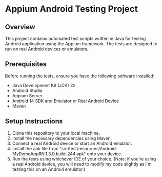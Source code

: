 # Appium Android Testing Project

## Overview

This project contains automated test scripts written in Java for testing Android application using the Appium framework. The tests are designed to run on real Android devices or emulators.

## Prerequisites

Before running the tests, ensure you have the following software installed:

- Java Development Kit (JDK) 22
- Android Studio
- Appium Server
- Android 14 SDK and Emulator or Real Android Device
- Maven

## Setup Instructions

1. Clone this repository to your local machine.
2. Install the necessary dependencies using Maven.
3. Connect a real Android device or start an Android emulator.
4. Install the apk file from "src/test/resources/Android-MyDemoAppRN.1.3.0.build-244.apk" onto your device.
5. Run the tests using whichever IDE of your choice. 
(Note: if you're using a real Android device, you will need to modify my code slightly as I'm testing this on an Android emulator.)
